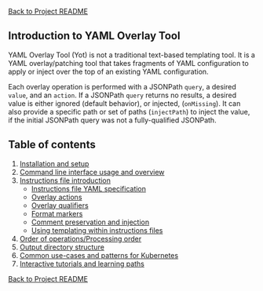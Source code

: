 [Back to Project README](../README.md)


## Introduction to YAML Overlay Tool

YAML Overlay Tool (Yot) is not a traditional text-based templating tool. It is a YAML overlay/patching tool that takes fragments of YAML configuration to apply or inject over the top of an existing YAML configuration.  

Each overlay operation is performed with a JSONPath `query`, a desired `value`, and an `action`.  If a JSONPath `query` returns no results, a desired value is either ignored (default behavior), or injected, (`onMissing`). It can also provide a specific path or set of paths (`injectPath`) to inject the value, if the initial JSONPath query was not a fully-qualified JSONPath.  

## Table of contents
1. [Installation and setup](sections/setup.md)
1. [Command line interface usage and overview](sections/usage.md)
1. [Instructions file introduction](sections/instructionsFileIntro.md)
    - [Instructions file YAML specification](sections/instructionsFileSpec.md)
    - [Overlay actions](sections/overlayActions.md)
    - [Overlay qualifiers](sections/overlayQualifiers.md)
    - [Format markers](sections/formatMarkers.md)
    - [Comment preservation and injection](sections/comments.md)
    - [Using templating within instructions files](sections/instructionsFileTemplating.md)
1. [Order of operations/Processing order](sections/orderOfOperations.md)
1. [Output directory structure](sections/outputDirStructure.md)
1. [Common use-cases and patterns for Kubernetes](sections/useCasesForKubernetes.md)
1. [Interactive tutorials and learning paths](sections/tutorials.md)


[Back to Project README](../README.md)
